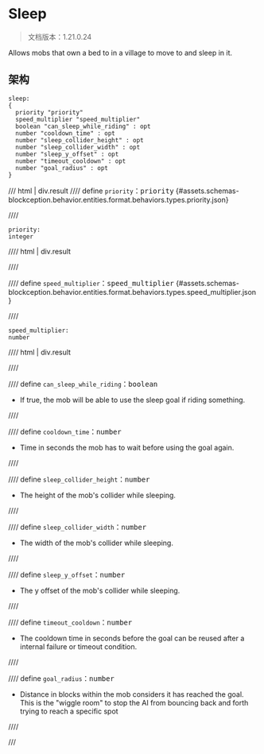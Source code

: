 # Sleep

> 文档版本：1.21.0.24

Allows mobs that own a bed to in a village to move to and sleep in it.

## 架构

```mcschema
sleep:
{
  priority "priority"
  speed_multiplier "speed_multiplier"
  boolean "can_sleep_while_riding" : opt
  number "cooldown_time" : opt
  number "sleep_collider_height" : opt
  number "sleep_collider_width" : opt
  number "sleep_y_offset" : opt
  number "timeout_cooldown" : opt
  number "goal_radius" : opt
}

```

/// html | div.result
//// define
`priority`：<samp>priority</samp> {#assets.schemas-blockception.behavior.entities.format.behaviors.types.priority.json}


////

```mcschema
priority:
integer

```

//// html | div.result

////



//// define
`speed_multiplier`：<samp>speed_multiplier</samp> {#assets.schemas-blockception.behavior.entities.format.behaviors.types.speed_multiplier.json}


////

```mcschema
speed_multiplier:
number

```

//// html | div.result

////



//// define
`can_sleep_while_riding`：<samp>boolean</samp>

- If true, the mob will be able to use the sleep goal if riding something.


////


//// define
`cooldown_time`：<samp>number</samp>

- Time in seconds the mob has to wait before using the goal again.


////


//// define
`sleep_collider_height`：<samp>number</samp>

- The height of the mob's collider while sleeping.


////


//// define
`sleep_collider_width`：<samp>number</samp>

- The width of the mob's collider while sleeping.


////


//// define
`sleep_y_offset`：<samp>number</samp>

- The y offset of the mob's collider while sleeping.


////


//// define
`timeout_cooldown`：<samp>number</samp>

- The cooldown time in seconds before the goal can be reused after a internal failure or timeout condition.


////


//// define
`goal_radius`：<samp>number</samp>

- Distance in blocks within the mob considers it has reached the goal. This is the "wiggle room" to stop the AI from bouncing back and forth trying to reach a specific spot


////


///

